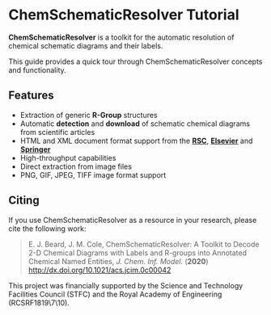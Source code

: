 # ChemSchematicResolver Tutorial


**ChemSchematicResolver** is a toolkit for the automatic resolution of chemical schematic diagrams and their labels.

This guide provides a quick tour through ChemSchematicResolver concepts and functionality.

## Features

- Extraction of generic __R-Group__ structures
- Automatic __detection__ and __download__ of schematic chemical diagrams from scientific articles
- HTML and XML document format support from the [__RSC__](https://www.rsc.org/), [__Elsevier__](https://dev.elsevier.com/index.html) and [__Springer__](https://www.springer.com)
- High-throughput capabilities
- Direct extraction from image files
- PNG, GIF, JPEG, TIFF image format support


## Citing

If you use ChemSchematicResolver as a resource in your research, please cite the following work:

> E. J. Beard, J. M. Cole, ChemSchematicResolver: A Toolkit to Decode 2-D Chemical Diagrams with Labels and R-groups into Annotated Chemical Named Entities, _J. Chem. Inf. Model._ (__2020__) <a href="http://dx.doi.org/10.1021/acs.jcim.0c00042">http://dx.doi.org/10.1021/acs.jcim.0c00042</a>

This project was financially supported by the Science and Technology Facilities Council (STFC) and the Royal Academy of Engineering (RCSRF1819\7\10).
